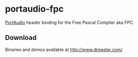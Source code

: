 portaudio-fpc
=============
[PortAudio](http://www.portaudio.com/) header binding for the Free Pascal Compiler aka FPC

Download
--------
Binaries and demos available at http://www.djmaster.com/
